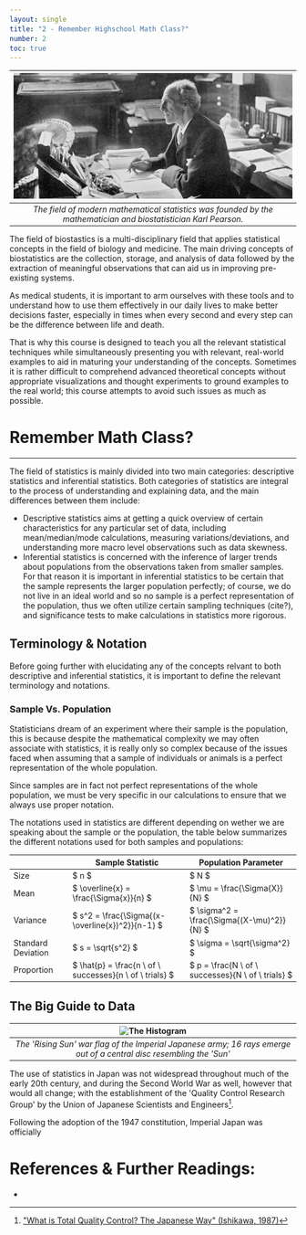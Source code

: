 ```yaml
---
layout: single
title: "2 - Remember Highschool Math Class?"
number: 2
toc: true
---
```

| ![Karl Pearson](/assets/images/pearson.jpg) |
| :--: |
| *The field of modern mathematical statistics was founded by the mathematician and biostatistician Karl Pearson.* |

The field of biostastics is a multi-disciplinary field that applies statistical concepts in the field of biology and medicine. The main driving concepts of biostatistics are the collection, storage, and analysis of data followed by the extraction of meaningful observations that can aid us in improving pre-existing systems.

As medical students, it is important to arm ourselves with these tools and to understand how to use them effectively in our daily lives to make better decisions faster, especially in times when every second and every step can be the difference between life and death.

That is why this course is designed to teach you all the relevant statistical techniques while simultaneously presenting you with relevant, real-world examples to aid in maturing your understanding of the concepts. Sometimes it is rather difficult to comprehend advanced theoretical concepts without appropriate visualizations and thought experiments to ground examples to the real world; this course attempts to avoid such issues as much as possible.

# Remember Math Class?
---
The field of statistics is mainly divided into two main categories: descriptive statistics and inferential statistics. Both categories of statistics are integral to the process of understanding and explaining data, and the main differences between them include:
- Descriptive statistics aims at getting a quick overview of certain characteristics for any particular set of data, including mean/median/mode calculations, measuring variations/deviations, and understanding more macro level observations such as data skewness.
- Inferential statistics is concerned with the inference of larger trends about populations from the observations taken from smaller samples. For that reason it is important in inferential statistics to be certain that the sample represents the larger population perfectly; of course, we do not live in an ideal world and so no sample is a perfect representation of the population, thus we often utilize certain sampling techniques (cite?), and significance tests to make calculations in statistics more rigorous.

## Terminology & Notation
Before going further with elucidating any of the concepts relvant to both descriptive and inferential statistics, it is important to define the relevant terminology and notations.

### Sample Vs. Population
Statisticians dream of an experiment where their sample is the population, this is because despite the mathematical complexity we may often associate with statistics, it is really only so complex because of the issues faced when assuming that a sample of individuals or animals is a perfect representation of the whole population.

Since samples are in fact not perfect representations of the whole population, we must be very specific in our calculations to ensure that we always use proper notation.

The notations used in statistics are different depending on wether we are speaking about the sample or the population, the table below summarizes the different notations used for both samples and populations:

|            | Sample Statistic                                           | Population Parameter                               |
|------------|------------------------------------------------------------|----------------------------------------------------|
| Size       | $ n $                                                      | $ N $                                              |
| Mean       | $ \overline{x} = \frac{\Sigma{x}}{n} $                     | $ \mu = \frac{\Sigma{X}}{N} $                      |
| Variance   | $ s^2 = \frac{\Sigma{(x-\overline{x})^2}}{n-1} $           | $ \sigma^2 = \frac{\Sigma{(X-\mu)^2}}{N} $         |
| Standard Deviation   | $ s = \sqrt{s^2} $                               | $ \sigma = \sqrt{\sigma^2} $                       |
| Proportion | $ \hat{p} = \frac{n \  of \  successes}{n \ of \ trials} $ | $ p = \frac{N \ of \ successes}{N \ of \ trials} $ |

## The Big Guide to Data

| ![The Histogram](/assets/images/War_flag_of_the_Imperial_Japanese_Army_(1868%E2%80%931945).svg.png) |
| :--: |
| *The 'Rising Sun' war flag of the Imperial Japanese army; 16 rays emerge out of a central disc resembling the 'Sun'* |

The use of statistics in Japan was not widespread throughout much of the early 20th century, and during the Second World War as well, however that would all change; with the establishment of the 'Quality Control Research Group' by the Union of Japanese Scientists and Engineers[^1].

Following the adoption of the 1947 constitution, Imperial Japan was officially

# References & Further Readings:

- [^1]: [ "What is Total Quality Control? The Japanese Way" (Ishikawa, 1987)](https://archive.org/embed/whatistotalquali00ishi)


